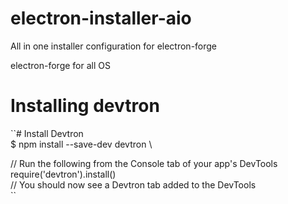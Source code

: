 # electron-installer-aio
All in one installer configuration for electron-forge


electron-forge for all OS

# Installing devtron

``# Install Devtron \
$ npm install --save-dev devtron \

// Run the following from the Console tab of your app's DevTools \
require('devtron').install() \
// You should now see a Devtron tab added to the DevTools \
``
